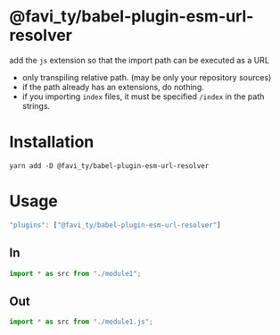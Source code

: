 # @favi_ty/babel-plugin-esm-url-resolver

add the `js` extension so that the import path can be executed as a URL

- only transpiling relative path. (may be only your repository sources)
- if the path already has an extensions, do nothing.
- if you importing `index` files, it must be specified `/index` in the path strings.

# Installation

```
yarn add -D @favi_ty/babel-plugin-esm-url-resolver
```

# Usage

```js
"plugins": ["@favi_ty/babel-plugin-esm-url-resolver"]
```

## In

```js
import * as src from "./module1";
```

## Out

```js
import * as src from "./module1.js";
```
